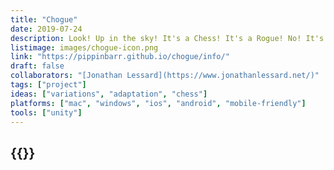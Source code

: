 ```yaml
---
title: "Chogue"
date: 2019-07-24
description: Look! Up in the sky! It's a Chess! It's a Rogue! No! It's Chogue! Faster than a Blitz Chess player who just drank a Potion of Haste! More powerful than a Sicilian Dragon! Able to leap tall buildings in a single bound! It's the Chogue that refreshes!
listimage: images/chogue-icon.png
link: "https://pippinbarr.github.io/chogue/info/"
draft: false
collaborators: "[Jonathan Lessard](https://www.jonathanlessard.net/)"
tags: ["project"]
ideas: ["variations", "adaptation", "chess"]
platforms: ["mac", "windows", "ios", "android", "mobile-friendly"]
tools: ["unity"]
---
```


## {{<param title >}}
